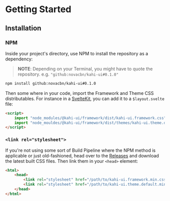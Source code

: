 # Getting Started

## Installation

### NPM

Inside your project's directory, use NPM to install the repository as a dependency:

> **NOTE**: Depending on your Terminal, you might have to quote the repository. e.g. `"github:novacbn/kahi-ui#0.1.0"`

```sh
npm install github:novacbn/kahi-ui#0.1.0
```

Then some where in your code, import the Framework and Theme CSS distributables. For instance in a [SvelteKit](https://kit.svelte.dev), you can add it to a `$layout.svelte` file:

```html
<script>
    import "node_modules/@kahi-ui/framework/dist/kahi-ui.framework.css";
    import "node_mouldes/@kahi-ui/framework/dist/themes/kahi-ui.theme.default.css";
</script>
```

### `<link rel="stylesheet">`

If you're not using some sort of Build Pipeline where the NPM method is applicable or just old-fashioned, head over to the [Releases](https://github.com/novacbn/kahi-ui/releases) and download the latest built CSS files. Then link them in your `<head>` element:

```html
<html>
    <head>
        <link rel="stylesheet" href="/path/to/kahi-ui.framework.min.css" />
        <link rel="stylesheet" href="/path/to/kahi-ui.theme.default.min.css" />
    </head>
</html>
```
